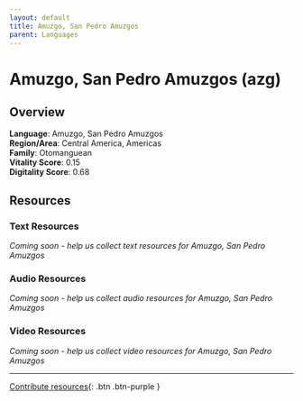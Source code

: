 ```yaml
---
layout: default
title: Amuzgo, San Pedro Amuzgos
parent: Languages
---
```


# Amuzgo, San Pedro Amuzgos (azg)

## Overview

**Language**: Amuzgo, San Pedro Amuzgos  
**Region/Area**: Central America, Americas  
**Family**: Otomanguean  
**Vitality Score**: 0.15  
**Digitality Score**: 0.68  

## Resources

### Text Resources
*Coming soon - help us collect text resources for Amuzgo, San Pedro Amuzgos*

### Audio Resources
*Coming soon - help us collect audio resources for Amuzgo, San Pedro Amuzgos*

### Video Resources
*Coming soon - help us collect video resources for Amuzgo, San Pedro Amuzgos*

---

[Contribute resources](https://fairtrain.github.io/){: .btn .btn-purple }

